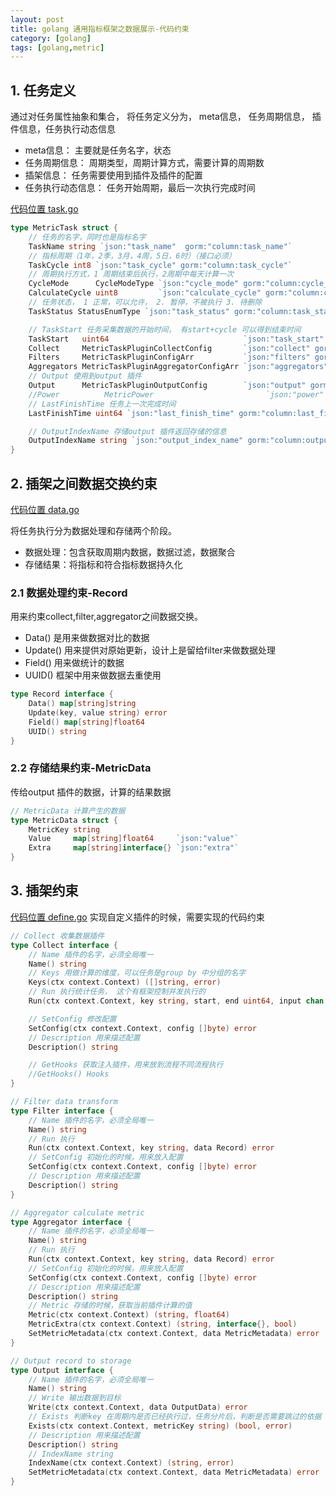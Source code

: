 ```yaml
---
layout: post
title: golang 通用指标框架之数据展示-代码约束
category: [golang]
tags: [golang,metric]
---
```


## 1. 任务定义
通过对任务属性抽象和集合， 将任务定义分为， meta信息， 任务周期信息， 插件信息，任务执行动态信息
- meta信息： 主要就是任务名字，状态
- 任务周期信息： 周期类型，周期计算方式，需要计算的周期数
- 插架信息： 任务需要使用到插件及插件的配置
- 任务执行动态信息： 任务开始周期，最后一次执行完成时间

[代码位置 task.go](https://github.com/rentiansheng/calculate_metric/blob/master/src/define/task.go)
```go
type MetricTask struct {
	// 任务的名字，同时也是指标名字
	TaskName string `json:"task_name"  gorm:"column:task_name"`
	// 指标周期（1年，2季，3月，4周，5日，6时）（接口必须）
	TaskCycle int8 `json:"task_cycle" gorm:"column:task_cycle"`
	// 周期执行方式，1 周期结束后执行，2周期中每天计算一次
	CycleMode      CycleModeType `json:"cycle_mode" gorm:"column:cycle_mode"`
	CalculateCycle uint8         `json:"calculate_cycle" gorm:"column:calculate_cycle"`
	// 任务状态， 1 正常，可以允许， 2. 暂停，不被执行 3. 待删除
	TaskStatus StatusEnumType `json:"task_status" gorm:"column:task_status"`

	// TaskStart 任务采集数据的开始时间， 有start+cycle 可以得到结束时间
	TaskStart   uint64                              `json:"task_start" gorm:"column:task_start"`
	Collect     MetricTaskPluginCollectConfig       `json:"collect" gorm:"column:collect"`
	Filters     MetricTaskPluginConfigArr           `json:"filters" gorm:"column:filters"`
	Aggregators MetricTaskPluginAggregatorConfigArr `json:"aggregators" gorm:"column:aggregators"`
	// Output 使用到output 插件
	Output      MetricTaskPluginOutputConfig        `json:"output" gorm:"column:output"`
	//Power          MetricPower                         `json:"power" gorm:"column:power"`
	// LastFinishTime 任务上一次完成时间 
	LastFinishTime uint64 `json:"last_finish_time" gorm:"column:last_finish_time"`

	// OutputIndexName 存储output 插件返回存储的信息
	OutputIndexName string `json:"output_index_name" gorm:"column:output_index_name"`
}


```

## 2. 插架之间数据交换约束

[代码位置 data.go](https://github.com/rentiansheng/calculate_metric/blob/master/src/define/data.go)

将任务执行分为数据处理和存储两个阶段。
- 数据处理：包含获取周期内数据，数据过滤，数据聚合
- 存储结果：将指标和符合指标数据持久化



### 2.1 数据处理约束-Record
用来约束collect,filter,aggregator之间数据交换。
   - Data() 是用来做数据对比的数据
   - Update() 用来提供对原始更新，设计上是留给filter来做数据处理
   - Field() 用来做统计的数据
   - UUID()  框架中用来做数据去重使用

```go
type Record interface {
	Data() map[string]string
	Update(key, value string) error
	Field() map[string]float64
	UUID() string
}

```

### 2.2 存储结果约束-MetricData

传给output 插件的数据，计算的结果数据

```go
// MetricData 计算产生的数据
type MetricData struct {
    MetricKey string
    Value     map[string]float64     `json:"value"`
    Extra     map[string]interface{} `json:"extra"`
}
```


## 3.  插架约束

[代码位置 define.go](https://github.com/rentiansheng/calculate_metric/blob/master/src/define/plugins.go)
实现自定义插件的时候，需要实现的代码约束 
```go
// Collect 收集数据插件
type Collect interface {
	// Name 插件的名字，必须全局唯一
	Name() string
	// Keys 用做计算的维度，可以任务是group by 中分组的名字
	Keys(ctx context.Context) ([]string, error)
	// Run 执行统计任务， 这个有框架控制并发执行的
	Run(ctx context.Context, key string, start, end uint64, input chan Record) error

	// SetConfig 修改配置
	SetConfig(ctx context.Context, config []byte) error
	// Description 用来描述配置
	Description() string

	// GetHooks 获取注入插件，用来放到流程不同流程执行
	//GetHooks() Hooks
}

// Filter data transform
type Filter interface {
	// Name 插件的名字，必须全局唯一
	Name() string
	// Run 执行
	Run(ctx context.Context, key string, data Record) error
	// SetConfig 初始化的时候，用来放入配置
	SetConfig(ctx context.Context, config []byte) error
	// Description 用来描述配置
	Description() string
}

// Aggregator calculate metric
type Aggregator interface {
	// Name 插件的名字，必须全局唯一
	Name() string
	// Run 执行
	Run(ctx context.Context, key string, data Record) error
	// SetConfig 初始化的时候，用来放入配置
	SetConfig(ctx context.Context, config []byte) error
	// Description 用来描述配置
	Description() string
	// Metric 存储的时候，获取当前插件计算的值
	Metric(ctx context.Context) (string, float64)
	MetricExtra(ctx context.Context) (string, interface{}, bool)
	SetMetricMetadata(ctx context.Context, data MetricMetadata) error
}

// Output record to storage
type Output interface {
	// Name 插件的名字，必须全局唯一
	Name() string
	// Write 输出数据到目标
	Write(ctx context.Context, data OutputData) error
	// Exists 判断key 在周期内是否已经执行过，任务分片后，判断是否需要跳过的依据
	Exists(ctx context.Context, metricKey string) (bool, error)
	// Description 用来描述配置
	Description() string
	// IndexName string
	IndexName(ctx context.Context) (string, error)
	SetMetricMetadata(ctx context.Context, data MetricMetadata) error
}
```




